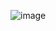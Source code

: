 ![image](https://user-images.githubusercontent.com/101990128/165335639-bcab2ba5-b28b-4a56-bb0c-357d89122212.png)
